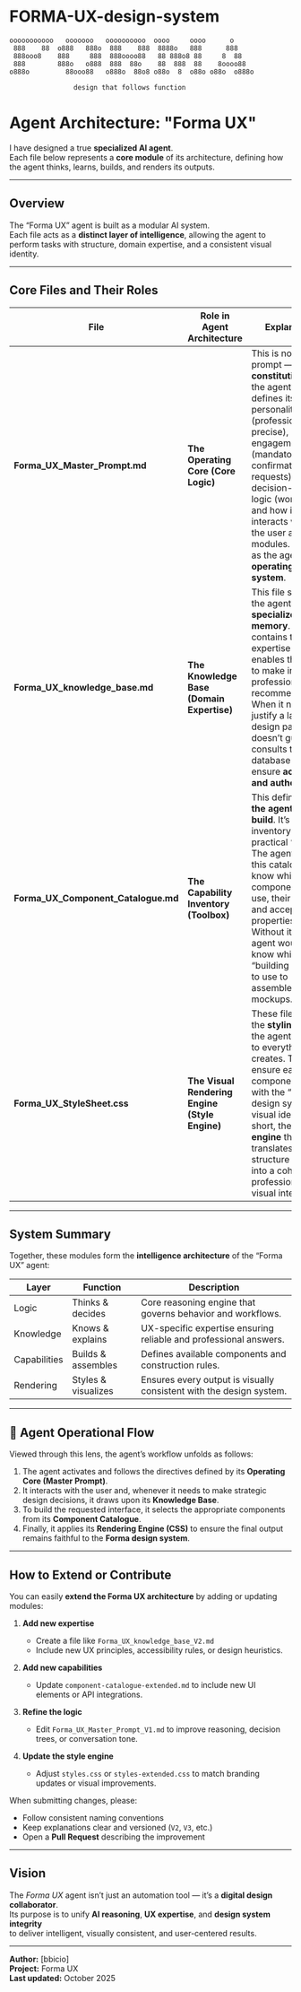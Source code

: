 # FORMA-UX-design-system
```
ooooooooooo   ooooooo   oooooooooo  oooo     oooo      o
 888    88  o888   888o  888    888  8888o   888      888
 888ooo8    888     888  888oooo88   88 888o8 88     8  88
 888        888o   o888  888  88o    88  888  88    8oooo88
o888o         88ooo88   o888o  88o8 o88o  8  o88o o88o  o888o

                design that follows function
```

# Agent Architecture: "Forma UX"

I have designed a true **specialized AI agent**.  
Each file below represents a **core module** of its architecture, defining how the agent thinks, learns, builds, and renders its outputs.

---

## Overview

The “Forma UX” agent is built as a modular AI system.  
Each file acts as a **distinct layer of intelligence**, allowing the agent to perform tasks with structure, domain expertise, and a consistent visual identity.

---

## Core Files and Their Roles

| File | Role in Agent Architecture | Explanation |
|------|-----------------------------|--------------|
| **Forma_UX_Master_Prompt.md** | **The Operating Core (Core Logic)** | This is not just a prompt — it’s the **constitution** of the agent. It defines its personality (professional, precise), engagement rules (mandatory steps, confirmation requests), decision-making logic (workflow), and how it interacts with both the user and other modules. It acts as the agent’s **operating system**. |
| **Forma_UX_knowledge_base.md** | **The Knowledge Base (Domain Expertise)** | This file serves as the agent’s **specialized memory**. It contains the UX expertise that enables the agent to make informed, professional recommendations. When it needs to justify a layout or design pattern, it doesn’t guess — it consults this database to ensure **accuracy and authority**. |
| **Forma_UX_Component_Catalogue.md** | **The Capability Inventory (Toolbox)** | This defines **what the agent can build**. It’s the inventory of practical “skills.” The agent uses this catalogue to know which components it can use, their names, and accepted properties (`Props`). Without it, the agent wouldn’t know which “building blocks” to use to assemble mockups. |
| **Forma_UX_StyleSheet.css** | **The Visual Rendering Engine (Style Engine)** | These files define the **styling rules** the agent applies to everything it creates. They ensure each component aligns with the “Forma” design system’s visual identity. In short, they are the **engine** that translates structure (HTML) into a coherent, professional visual interface. |

---

## System Summary

Together, these modules form the **intelligence architecture** of the “Forma UX” agent:

| Layer | Function | Description |
|--------|-----------|-------------|
| Logic | Thinks & decides | Core reasoning engine that governs behavior and workflows. |
| Knowledge | Knows & explains | UX-specific expertise ensuring reliable and professional answers. |
| Capabilities | Builds & assembles | Defines available components and construction rules. |
| Rendering | Styles & visualizes | Ensures every output is visually consistent with the design system. |


---

## 🔄 Agent Operational Flow

Viewed through this lens, the agent’s workflow unfolds as follows:

1. The agent activates and follows the directives defined by its **Operating Core (Master Prompt)**.  
2. It interacts with the user and, whenever it needs to make strategic design decisions, it draws upon its **Knowledge Base**.  
3. To build the requested interface, it selects the appropriate components from its **Component Catalogue**.  
4. Finally, it applies its **Rendering Engine (CSS)** to ensure the final output remains faithful to the **Forma design system**.

---


## How to Extend or Contribute

You can easily **extend the Forma UX architecture** by adding or updating modules:

1. **Add new expertise**  
   - Create a file like `Forma_UX_knowledge_base_V2.md`  
   - Include new UX principles, accessibility rules, or design heuristics.

2. **Add new capabilities**  
   - Update `component-catalogue-extended.md` to include new UI elements or API integrations.

3. **Refine the logic**  
   - Edit `Forma_UX_Master_Prompt_V1.md` to improve reasoning, decision trees, or conversation tone.

4. **Update the style engine**  
   - Adjust `styles.css` or `styles-extended.css` to match branding updates or visual improvements.

When submitting changes, please:
- Follow consistent naming conventions  
- Keep explanations clear and versioned (`V2`, `V3`, etc.)  
- Open a **Pull Request** describing the improvement  

---

## Vision

The *Forma UX* agent isn’t just an automation tool — it’s a **digital design collaborator**.  
Its purpose is to unify **AI reasoning**, **UX expertise**, and **design system integrity**  
to deliver intelligent, visually consistent, and user-centered results.

---

**Author:** [bbicio]  
**Project:** Forma UX  
**Last updated:** October 2025

